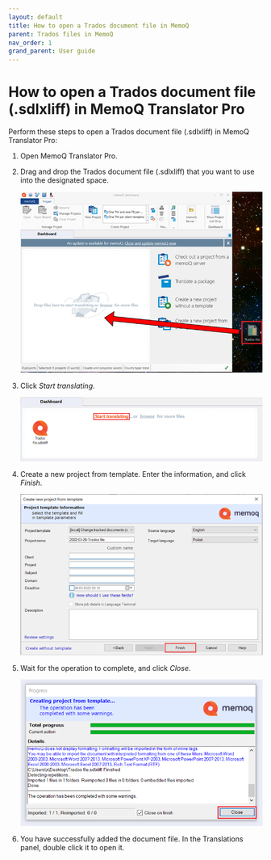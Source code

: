 ```yaml
---
layout: default
title: How to open a Trados document file in MemoQ
parent: Trados files in MemoQ
nav_order: 1
grand_parent: User guide
---
```


# How to open a Trados document file (.sdlxliff) in MemoQ Translator Pro

Perform these steps to open a Trados document file (.sdlxliff) in MemoQ Translator Pro:

1.	Open MemoQ Translator Pro.
2.	Drag and drop the Trados document file (.sdlxliff) that you want to use into the designated space.

    ![](../../../assets/images/Picture1.png)

3.	Click *Start translating*.

    ![](../../../assets/images/Picture2.png)

4.	Create a new project from template. Enter the information, and click *Finish*.

    ![](../../../assets/images/Picture3.png)

5.	Wait for the operation to complete, and click *Close*.

    ![](../../../assets/images/Picture4.png)

6.	You have successfully added the document file. In the Translations panel, double click it to open it.